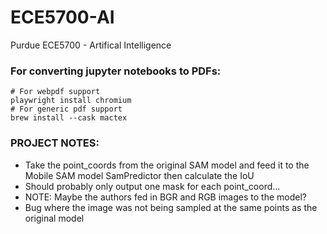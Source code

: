 # ECE5700-AI
Purdue ECE5700 - Artifical Intelligence


### For converting jupyter notebooks to PDFs:
```shell
# For webpdf support
playwright install chromium
# For generic pdf support
brew install --cask mactex
```

### PROJECT NOTES:
* Take the point_coords from the original SAM model and feed it to the Mobile SAM model SamPredictor then calculate the IoU
* Should probably only output one mask for each point_coord...
* NOTE: Maybe the authors fed in BGR and RGB images to the model?
* Bug where the image was not being sampled at the same points as the original model
